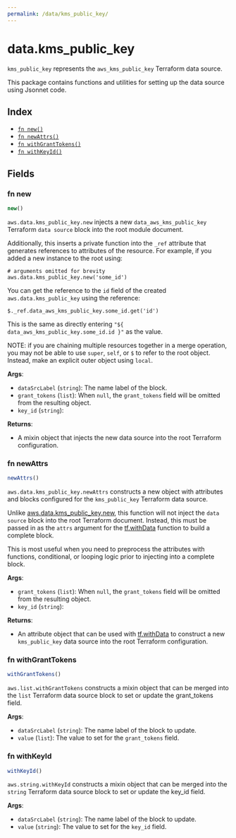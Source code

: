 ```yaml
---
permalink: /data/kms_public_key/
---
```


# data.kms_public_key

`kms_public_key` represents the `aws_kms_public_key` Terraform data source.



This package contains functions and utilities for setting up the data source using Jsonnet code.


## Index

* [`fn new()`](#fn-new)
* [`fn newAttrs()`](#fn-newattrs)
* [`fn withGrantTokens()`](#fn-withgranttokens)
* [`fn withKeyId()`](#fn-withkeyid)

## Fields

### fn new

```ts
new()
```


`aws.data.kms_public_key.new` injects a new `data_aws_kms_public_key` Terraform `data source`
block into the root module document.

Additionally, this inserts a private function into the `_ref` attribute that generates references to attributes of the
resource. For example, if you added a new instance to the root using:

    # arguments omitted for brevity
    aws.data.kms_public_key.new('some_id')

You can get the reference to the `id` field of the created `aws.data.kms_public_key` using the reference:

    $._ref.data_aws_kms_public_key.some_id.get('id')

This is the same as directly entering `"${ data_aws_kms_public_key.some_id.id }"` as the value.

NOTE: if you are chaining multiple resources together in a merge operation, you may not be able to use `super`, `self`,
or `$` to refer to the root object. Instead, make an explicit outer object using `local`.

**Args**:
  - `dataSrcLabel` (`string`): The name label of the block.
  - `grant_tokens` (`list`):  When `null`, the `grant_tokens` field will be omitted from the resulting object.
  - `key_id` (`string`): 

**Returns**:
- A mixin object that injects the new data source into the root Terraform configuration.


### fn newAttrs

```ts
newAttrs()
```


`aws.data.kms_public_key.newAttrs` constructs a new object with attributes and blocks configured for the `kms_public_key`
Terraform data source.

Unlike [aws.data.kms_public_key.new](#fn-kmspublickeynew), this function will not inject the `data source`
block into the root Terraform document. Instead, this must be passed in as the `attrs` argument for the
[tf.withData](https://github.com/tf-libsonnet/core/tree/main/docs#fn-withdata) function to build a complete block.

This is most useful when you need to preprocess the attributes with functions, conditional, or looping logic prior to
injecting into a complete block.

**Args**:
  - `grant_tokens` (`list`):  When `null`, the `grant_tokens` field will be omitted from the resulting object.
  - `key_id` (`string`): 

**Returns**:
  - An attribute object that can be used with [tf.withData](https://github.com/tf-libsonnet/core/tree/main/docs#fn-withdata) to construct a new `kms_public_key` data source into the root Terraform configuration.


### fn withGrantTokens

```ts
withGrantTokens()
```

`aws.list.withGrantTokens` constructs a mixin object that can be merged into the `list`
Terraform data source block to set or update the grant_tokens field.



**Args**:
  - `dataSrcLabel` (`string`): The name label of the block to update.
  - `value` (`list`): The value to set for the `grant_tokens` field.


### fn withKeyId

```ts
withKeyId()
```

`aws.string.withKeyId` constructs a mixin object that can be merged into the `string`
Terraform data source block to set or update the key_id field.



**Args**:
  - `dataSrcLabel` (`string`): The name label of the block to update.
  - `value` (`string`): The value to set for the `key_id` field.
